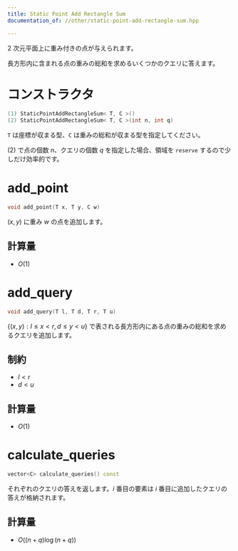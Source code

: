 ```yaml
---
title: Static Point Add Rectangle Sum
documentation_of: //other/static-point-add-rectangle-sum.hpp

---
```


2 次元平面上に重み付きの点が与えられます。

長方形内に含まれる点の重みの総和を求めるいくつかのクエリに答えます。

# コンストラクタ

```cpp
(1) StaticPointAddRectangleSum< T, C >()
(2) StaticPointAddRectangleSum< T, C >(int n, int q)
```

`T` は座標が収まる型、`C` は重みの総和が収まる型を指定してください。

(2) で点の個数 $n$、クエリの個数 $q$ を指定した場合、領域を `reserve` するので少しだけ効率的です。

# add_point

```cpp
void add_point(T x, T y, C w)
```

$(x, y)$ に重み $w$ の点を追加します。

## 計算量

- $O(1)$

# add_query

```cpp
void add_query(T l, T d, T r, T u)
```

$\lbrace (x,y):l \leq x \lt r, d \leq y \lt u\rbrace$ で表される長方形内にある点の重みの総和を求めるクエリを追加します。

## 制約

- $l \lt r$
- $d \lt u$

## 計算量

- $O(1)$

# calculate_queries

```cpp
vector<C> calculate_queries() const
```

それぞれのクエリの答えを返します。$i$ 番目の要素は $i$ 番目に追加したクエリの答えが格納されます。

## 計算量

- $O((n + q) \log (n + q))$

